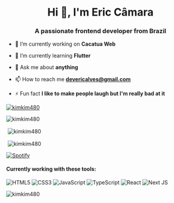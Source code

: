 <h1 align="center">Hi 👋, I'm Eric Câmara</h1>
<h3 align="center">A passionate frontend developer from Brazil</h3>

- 🔭 I’m currently working on **Cacatua Web**

- 🌱 I’m currently learning **Flutter**

- 💬 Ask me about **anything**

- 📫 How to reach me **devericalves@gmail.com**

- ⚡ Fun fact **I like to make people laugh but I'm really bad at it**

<p align="left"> <a href="https://github.com/ryo-ma/github-profile-trophy"><img src="https://github-profile-trophy.vercel.app/?username=kimkim480" alt="kimkim480" /></a> </p>

<p><img align="center" src="https://github-readme-stats.vercel.app/api/top-langs?username=kimkim480&show_icons=true&theme=dark&locale=en&layout=compact" alt="kimkim480" /></p>

<p>&nbsp;<img align="center" src="https://github-readme-stats.vercel.app/api?username=kimkim480&show_icons=true&theme=dark&locale=en" alt="kimkim480" /></p>

<p>&nbsp;<img align="center" src="https://github-readme-streak-stats.herokuapp.com/?user=kimkim480&theme=dark" alt="kimkim480" /></p>

[![Spotify](https://spotify-playing-kpiq9hkbx.vercel.app/api/spotify)](https://open.spotify.com/user/22nzk2v6g7s7zb2vkyywgri3i)

<h4 align="left">Currently working with these tools: </h4>

<p align="left">
  <img alt="HTML5" src="https://img.shields.io/badge/html5-%23E34F26.svg?&style=for-the-badge&logo=html5&logoColor=white"/>
  <img alt="CSS3" src="https://img.shields.io/badge/css3-%231572B6.svg?&style=for-the-badge&logo=css3&logoColor=white"/>
  <img alt="JavaScript" src="https://img.shields.io/badge/javascript-%23323330.svg?&style=for-the-badge&logo=javascript&logoColor=%23F7DF1E"/>
  <img alt="TypeScript" src="https://img.shields.io/badge/typescript-%23007ACC.svg?&style=for-the-badge&logo=typescript&logoColor=white"/>
  <img alt="React" src="https://img.shields.io/badge/react-%2320232a.svg?&style=for-the-badge&logo=react&logoColor=%2361DAFB"/>
  <img alt="Next JS" src="https://img.shields.io/badge/nextjs-%23000000.svg?&style=for-the-badge&logo=next.js&logoColor=white"/>
</p>

<p align="left"> <img src="https://komarev.com/ghpvc/?username=kimkim480&label=Profile%20views&color=10b40e&style=plastic" alt="kimkim480" /> </p>
